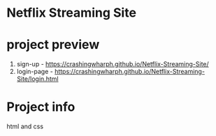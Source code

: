 # Netflix Streaming Site

# project preview 

1) sign-up -  https://crashingwharph.github.io/Netflix-Streaming-Site/ 
2) login-page - https://crashingwharph.github.io/Netflix-Streaming-Site/login.html

# Project info 
html and css 
